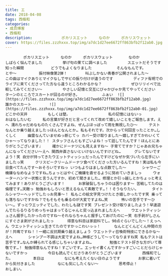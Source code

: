 ```yaml
---
title: エ
date: 2018-04-08
tags: 西條和
categories: 
- 成员博客
- 西條和
description:             ポカリスエット     なのか     ポカリスウェット       なのか         しばらく悩んでました         挙げ句の果てに調べました         スエットだそうです       知った瞬間            どうでも...
cover: https://files.zzzhxxx.top/img/a7dc1d27ee6672ff863bfb2f12ab0.jpg 
---
```


            ポカリスエット     なのか     ポカリスウェット       なのか         しばらく悩んでました         挙げ句の果てに調べました         スエットだそうです       知った瞬間            どうでもよくなりました           そんなもんです。         とや〜          振付映像第2弾！        叫ぶしかない青春が公開されました〜        この曲はマイクありとマイクなしでサビの振り付けが違うのです         ディファ有明でのライブに来てくださってた方なら違うところわかるかな？             ぜひリリイベで比較してみてください〜         やさしい記憶と交互にぴゃかぴゃか見てやってください          ターンのところでスカートが回るのが好き。          ふぁい  ![](https://files.zzzhxxx.top/img/a7dc1d27ee6672ff863bfb2f12ab0.jpg)       誰かのスカート        ![](https://files.zzzhxxx.top/img/a7dc1d27ee6672ff863bfb2f12ab0-01.jpg)         どこかの天井         もしくは壁。                 私の記憶にはないっ         おはなしたいむ     私の言葉が好きだと言ってくれて改めて嬉しいことをご報告します。えへ 濡れちゃだめなものたくさんですよね、ぜんぶほっぽって雨を無視したひ〜     テストなんとか乗り越えましたっほんとなんとか… 私もそれです。次からって何回言ったことか…しくしく     幽霊なんていませぬっ断じてっ カバー受け取りました〜嬉しすぎてかわいくてひゃ〜ってなりました！！ スタッフさんともすごいよね！って話してたんです！ほんとにありがとうございます♩     確かにドーナツにも見えますね〜 子育てですか？じゃあお兄ちゃんになってください〜えへ 関西弁直さないといけないんですけどね…      グレてないですよう！笑 自分が持ってきたウエットティッシュだったんですけどなぜか気づいたら左手にいましたっ笑     クリスピークリームドーナツ食べてくださった方いるんですね！実は私も今日食べてたんです〜おそろいですねっ いつもよりはましな点数でした〜       シャワーご機嫌ななめなようですね…ちょっとはやくご機嫌を直せるように努めていきましっ     ウォーターハンマー状態と言うんですか、初めて聞きました… 修理とか引っ越しとかちょっと考えてみます！ありがとうございます！      お家破裂しちゃうのは困ります〜 苦戦してたのは倫理です…天敵っ 勉強おもしろいと思えるなんて素敵です…！！そうなりたい。      タイトルシャワーヘッドでしたっお見事〜！ 私もこの絵文字見つけたとき嬉しかったです笑 乗っても落ちないですかね？でもそもそも乗るのが大変ですよね…笑      怖いの苦手です〜ひい〜… ずっとウエッティでした、わたしも謎です笑 プレゼント受け取りましたよう！早速遊んでたらるりるりめっちゃはまってるじゃんと突っ込まれましたえへ     ウエットティッシュさん握手したかったのですね〜それならちゃんと握手してあげたのにー笑 右手剥がしさんにすぐさま剥がされましたっ      得意な科目は家庭科でし。90点ぐらいでした〜！えっへん ウエットティッシュ生きてたのですかっこわいっっ！      なんとどくんどくん仲間の方が！共鳴ですね！！一緒に反抗期乗り越えましょう ウエットティ召喚術特技にできるかな〜えへ       シャンプー不調は大変ですよね…神様どうして〜ってなりますね笑 私もテストは苦手です…なんか縛られてる感じしちゃいますよね…        勉強とテスト好きな方がいて尊敬です…！ 勉強得意なんですね！すごいです… エッセイ書くんですかっすごいことだらけじゃないですかっ         今日も読んでくださりありがとうございます         西條和でした。         本日は         なにも考えたくない日のようです        お家に着いてから気付きました          なにも気にしたくない〜         思考停止！            おしまい。


